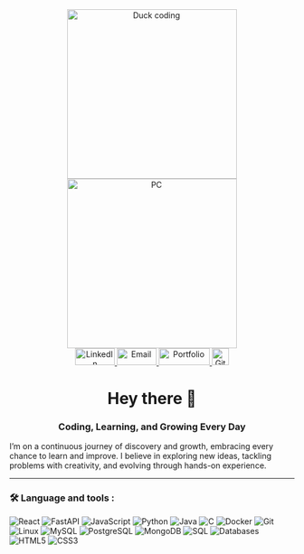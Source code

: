 <div align="center">
  <img height="300" src="https://media1.giphy.com/media/v1.Y2lkPTc5MGI3NjExaXpwa25sZnI4OG9sc2ZiYnJsbTVxNHg4aDVuNng1c3Nqb3Nra2d0eiZlcD12MV9pbnRlcm5hbF9naWZfYnlfaWQmY3Q9Zw/HzPtbOKyBoBFsK4hyc/giphy.gif" alt="Duck coding" />

  <img height="300" src="https://media4.giphy.com/media/v1.Y2lkPTc5MGI3NjExa2xrZWNnMzJ0ODJmaHg4dDFkNjFua29ycjR2bnkzdTJ5NWVvcW43dSZlcD12MV9pbnRlcm5hbF9naWZfYnlfaWQmY3Q9Zw/ENY5vJgJPEfG3Ym14H/giphy.gif" alt="PC" />
</div>

<div align="center">
  <a href="https://linkedin.com/in/shrutinavale" target="_blank" rel="noopener noreferrer">
    <img src="https://img.shields.io/static/v1?message=LinkedIn&logo=linkedin&label=&color=0077B5&logoColor=white&labelColor=&style=for-the-badge" width="70" height="30" alt="LinkedIn" />
  </a>
  
  <a href="mailto:shrutiinavale@gmail.com">
    <img src="https://img.shields.io/static/v1?message=Email&logo=gmail&label=&color=EA4335&logoColor=white&labelColor=&style=for-the-badge" width="70" height="30" alt="Email" />
  </a>
  
  <a href="https://shrutinavale.onrender.com" target="_blank" rel="noopener noreferrer">
    <img src="https://img.shields.io/static/v1?message=Portfolio&logo=google-chrome&label=&color=0A66C2&logoColor=white&labelColor=&style=for-the-badge" width="90" height="30" alt="Portfolio" />
  </a>

  <img src="https://komarev.com/ghpvc/?username=shrrutii29&label=Profile%20views&color=0e75b6&style=flat" alt="GitHub profile views" height="30" />
</div>

<h1 align="center">Hey there 👋</h1>
<h3 align="center">Coding, Learning, and Growing Every Day</h3>
<p>I’m on a continuous journey of discovery and growth, embracing every chance to learn and improve.
I believe in exploring new ideas, tackling problems with creativity, and evolving through hands-on experience.</p>

<hr>
<h3 align="left">🛠 Language and tools : </h3>
<div align="left">
  <img src="https://img.shields.io/badge/React-333?style=flat&logo=react&logoColor=61DAFB" alt="React" />
  <img src="https://img.shields.io/badge/FastAPI-333?style=flat&logo=fastapi&logoColor=009688" alt="FastAPI" />
  <img src="https://img.shields.io/badge/JavaScript-333?style=flat&logo=javascript&logoColor=F7DF1E" alt="JavaScript" />
  <img src="https://img.shields.io/badge/Python-333?style=flat&logo=python&logoColor=3776AB" alt="Python" />
  <img src="https://img.shields.io/badge/Java-333?style=flat&logo=java&logoColor=white" alt="Java" />
  <img src="https://img.shields.io/badge/C-333?style=flat&logo=c&logoColor=A8B9CC" alt="C" />
  <img src="https://img.shields.io/badge/Docker-333?style=flat&logo=docker&logoColor=2496ED" alt="Docker" />
  <img src="https://img.shields.io/badge/Git-333?style=flat&logo=git&logoColor=F05032" alt="Git" />
  <img src="https://img.shields.io/badge/Linux-333?style=flat&logo=linux&logoColor=FCC624" alt="Linux" />
  <img src="https://img.shields.io/badge/MySQL-333?style=flat&logo=mysql&logoColor=4479A1" alt="MySQL" />
  <img src="https://img.shields.io/badge/PostgreSQL-333?style=flat&logo=postgresql&logoColor=336791" alt="PostgreSQL" />
  <img src="https://img.shields.io/badge/MongoDB-333?style=flat&logo=mongodb&logoColor=47A248" alt="MongoDB" />
  <img src="https://img.shields.io/badge/SQL-333?style=flat&logo=sqlite&logoColor=003B57" alt="SQL" />
  <img src="https://img.shields.io/badge/Databases-333?style=flat" alt="Databases" />
  <img src="https://img.shields.io/badge/HTML5-333?style=flat&logo=html5&logoColor=E34F26" alt="HTML5" />
  <img src="https://img.shields.io/badge/CSS3-333?style=flat&logo=css&logoColor=1572B6" alt="CSS3" />
</div>


